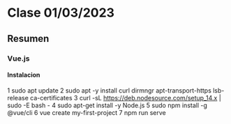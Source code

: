 # Clase 01/03/2023 #
## Resumen ##



### Vue.js ###
#### Instalacion ####

1  sudo apt update
    2  sudo apt -y install curl dirmngr apt-transport-https lsb-release ca-certificates
    3  curl -sL https://deb.nodesource.com/setup_14.x | sudo -E bash -
    4  sudo apt-get install -y Node.js
    5  sudo npm install -g @vue/cli
    6  vue create my-first-project
    7  npm run serve
